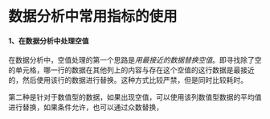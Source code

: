 # 数据分析中常用指标的使用

#### 1、在数据分析中处理空值

​		在数据分析中，空值处理的第一个思路是*用最接近的数据替换空值*。即寻找除了空的单元格，哪一行的数据在其他列上的内容与存在这个空值的这行数据是最接近的，然后使用该行的数据进行替换。这种方式比较严禁，但是同时比较耗时。

​		第二种是针对于数值型的数据，如果出现空值，可以使用该列数值型数据的平均值进行替换，如果条件允许，也可以通过众数替换，